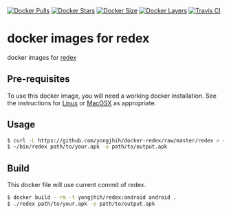 [![Docker Pulls](https://img.shields.io/docker/pulls/yongjhih/redex.svg)](https://hub.docker.com/r/yongjhih/redex/)
[![Docker Stars](https://img.shields.io/docker/stars/yongjhih/redex.svg)](https://hub.docker.com/r/yongjhih/redex/)
[![Docker Size](https://img.shields.io/imagelayers/image-size/yongjhih/redex/latest.svg)](https://imagelayers.io/?images=yongjhih/redex:latest)
[![Docker Layers](https://img.shields.io/imagelayers/layers/yongjhih/redex/latest.svg)](https://imagelayers.io/?images=yongjhih/redex:latest)
[![Travis CI](https://img.shields.io/travis/yongjhih/docker-redex.svg)](https://travis-ci.org/yongjhih/docker-redex)

# docker images for redex

docker images for [redex](https://github.com/facebook/redex)

## Pre-requisites

To use this docker image, you will need a working docker
installation. See the instructions for
[Linux](http://docs.docker.com/linux/step_one/) or
[MacOSX](http://docs.docker.com/mac/step_one/) as appropriate.


## Usage

```sh
$ curl -L https://github.com/yongjhih/docker-redex/raw/master/redex > ~/bin/redex && chmod a+x ~/bin/redex
$ ~/bin/redex path/to/your.apk -o path/to/output.apk
```


## Build

This docker file will use current commit of redex.

```sh
$ docker build --rm -t yongjhih/redex:android android .
$ ./redex path/to/your.apk -o path/to/output.apk
```
